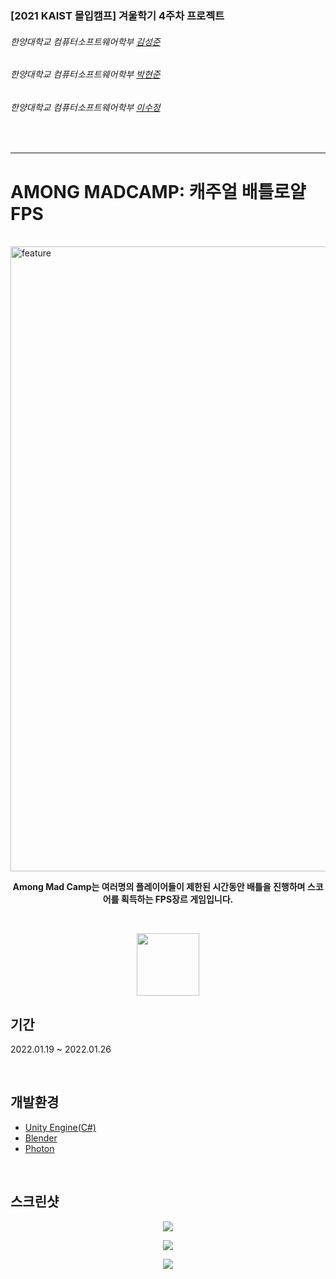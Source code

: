 ### [2021 KAIST 몰입캠프] 겨울학기 4주차 프로젝트


###### 한양대학교 컴퓨터소프트웨어학부 [김성준](https://github.com/sjwhole)
###### 한양대학교 컴퓨터소프트웨어학부 [박현준](https://github.com/Dookong)
###### 한양대학교 컴퓨터소프트웨어학부 [이수정](https://github.com/SooJ2)

<br/>

------------------
# AMONG MADCAMP: 캐주얼 배틀로얄 FPS

<br/>


<img width="1000" alt="feature" src="https://user-images.githubusercontent.com/6710663/151110745-b251f4c5-7af1-4eef-8808-5fc06cc3ed09.png">

<br/>

<p align="center">
  <strong>Among Mad Camp는 여러명의 플레이어들이 제한된 시간동안 배틀을 진행하며 스코어를 획득하는 FPS장르 게임입니다.</strong>
</p>

<br/>

<p align="center">
  <img 
       src="https://user-images.githubusercontent.com/6710663/151110686-dacef893-1521-442d-858f-adcb821071f9.gif"
       width="100"
       height="100"/>
</p>



## 기간
2022.01.19 ~ 2022.01.26

<br/>

## 개발환경

- [Unity Engine(C#)](https://unity.com)
- [Blender](https://www.blender.org)
- [Photon](https://www.photonengine.com)

<br/>

## 스크린샷
<p align="center">
  <img src="https://user-images.githubusercontent.com/6710663/151109451-f6c0975b-f9ec-4b31-8847-4713c6006151.png"/>
</p>

<p align="center">
  <img src="https://user-images.githubusercontent.com/6710663/151109457-2d418a92-ad02-43f1-983a-f4af2826c662.png"/>
</p> 

<p align="center">
  <img src="https://user-images.githubusercontent.com/6710663/151109461-80ad789d-45e3-48b5-9771-c1b848cacb59.png"/>
</p> 
